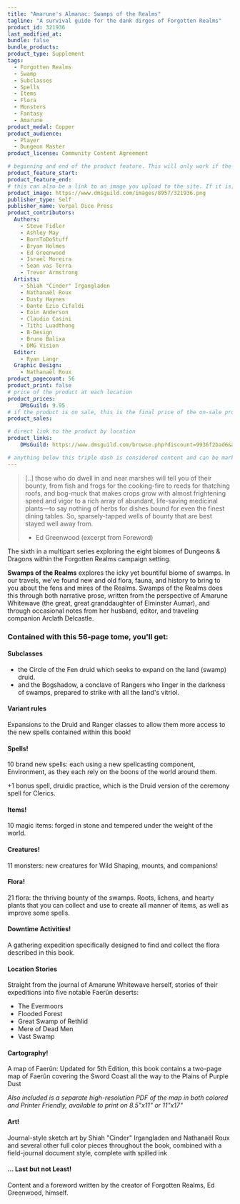 ```yaml
---
title: "Amarune's Almanac: Swamps of the Realms"
tagline: "A survival guide for the dank dirges of Forgotten Realms"
product_id: 321936
last_modified_at:
bundle: false
bundle_products:
product_type: Supplement
tags:
  - Forgotten Realms
  - Swamp
  - Subclasses
  - Spells
  - Items
  - Flora
  - Monsters
  - Fantasy
  - Amarune
product_medal: Copper
product_audience:
  - Player
  - Dungeon Master
product_license: Community Content Agreement

# beginning and end of the product feature. This will only work if the site is updated within several weeks of when the feature is supposed to happen. Making a new post counts as updating.
product_feature_start: 
product_feature_end: 
# this can also be a link to an image you upload to the site. If it is, it must start with a "/" or be a full link
product_image: https://www.dmsguild.com/images/8957/321936.png
publisher_type: Self
publisher_name: Vorpal Dice Press
product_contributors:
  Authors:
    - Steve Fidler
    - Ashley May
    - BornToDoStuff
    - Bryan Holmes
    - Ed Greenwood
    - Israel Moreira
    - Sean vas Terra
    - Trevor Armstrong
  Artists:
    - Shiah "Cinder" Irgangladen
    - Nathanaël Roux
    - Dusty Haynes
    - Dante Ezio Cifaldi
    - Eoin Anderson
    - Claudio Casini
    - Tithi Luadthong
    - B-Design
    - Bruno Balixa
    - DMG Vision
  Editor:
    - Ryan Langr
  Graphic Design:
    - Nathanaël Roux
product_pagecount: 56
product_print: false
# price of the product at each location
product_prices:
    DMsGuild: 9.95
# if the product is on sale, this is the final price of the on-sale product for each location that it is on sale. The sales % will be calculated and displayed based on the difference between product_prices and product_sales
product_sales:

# direct link to the product by location
product_links:
    DMsGuild: https://www.dmsguild.com/browse.php?discount=9936f2bad6&affiliate_id=1713687

# anything below this triple dash is considered content and can be markup or html. It should be fully HTML compatible as long as your tags are formatted correctly.
---
```

> [..] those who do dwell in and near marshes will tell you of their bounty, from fish and frogs for the cooking-fire to reeds for thatching roofs, and bog-muck that makes crops grow with almost frightening speed and vigor to a rich array of abundant, life-saving medicinal plants—to say nothing of herbs for dishes bound for even the finest dining tables. So, sparsely-tapped wells of bounty that are best stayed well away from.
> - Ed Greenwood (excerpt from Foreword)

The sixth in a multipart series exploring the eight biomes of Dungeons & Dragons within the Forgotten Realms campaign setting.

**Swamps of the Realms** explores the icky yet bountiful biome of swamps. In our travels, we've found new and old flora, fauna, and history to bring to you about the fens and mires of the Realms. Swamps of the Realms does this through both narrative prose, written from the perspective of Amarune Whitewave (the great, great granddaughter of Elminster Aumar), and through occasional notes from her husband, editor, and traveling companion Arclath Delcastle.

### Contained with this 56-page tome, you'll get:

#### Subclasses
- the Circle of the Fen druid which seeks to expand on the land (swamp) druid.
- and the Bogshadow, a conclave of Rangers who linger in the darkness of swamps, prepared to strike with all the land's vitriol.

#### Variant rules
Expansions to the Druid and Ranger classes to allow them more access to the new spells contained within this book!

#### Spells!
10 brand new spells: each using a new spellcasting component, Environment, as they each rely on the boons of the world around them.

+1 bonus spell, druidic practice, which is the Druid version of the ceremony spell for Clerics.

#### Items!
10 magic items: forged in stone and tempered under the weight of the world.

#### Creatures!
11 monsters: new creatures for Wild Shaping, mounts, and companions!

#### Flora!
21 flora: the thriving bounty of the swamps. Roots, lichens, and hearty plants that you can collect and use to create all manner of items, as well as improve some spells.

#### Downtime Activities!
A gathering expedition specifically designed to find and collect the flora described in this book.

#### Location Stories
Straight from the journal of Amarune Whitewave herself, stories of their expeditions into five notable Faerûn deserts:
- The Evermoors
- Flooded Forest
- Great Swamp of Rethlid
- Mere of Dead Men
- Vast Swamp

#### Cartography!
A map of Faerûn: Updated for 5th Edition, this book contains a two-page map of Faerûn covering the Sword Coast all the way to the Plains of Purple Dust

*Also included is a separate high-resolution PDF of the map in both colored and Printer Friendly, available to print on 8.5"x11" or 11"x17"*

#### Art!
Journal-style sketch art by Shiah "Cinder" Irgangladen and Nathanaël Roux and several other full color pieces throughout the book, combined with a field-journal document style, complete with spilled ink

#### ... Last but not Least!

Content and a foreword written by the creator of Forgotten Realms, Ed Greenwood, himself.